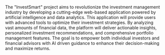 The "InvestSmart" project aims to revolutionize the investment management industry by
developing a cutting-edge web-based application powered by artificial intelligence and data
analytics. This application will provide users with advanced tools to optimize their investment
strategies. By analyzing vast amounts of financial data, the platform will deliver actionable
insights, personalized investment recommendations, and comprehensive portfolio
management features. The goal is to empower both individual investors and financial
advisors with AI driven guidance to enhance their decision-making and maximize returns.
